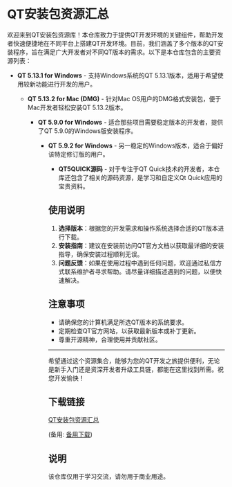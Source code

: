 # QT安装包资源汇总

欢迎来到QT安装包资源库！本仓库致力于提供QT开发环境的关键组件，帮助开发者快速便捷地在不同平台上搭建QT开发环境。目前，我们涵盖了多个版本的QT安装程序，旨在满足广大开发者对不同QT版本的需求。以下是本仓库包含的主要资源列表：

- **QT 5.13.1 for Windows** - 支持Windows系统的QT 5.13.1版本，适用于希望使用较新功能进行开发的用户。

  - **QT 5.13.2 for Mac (DMG)** - 针对Mac OS用户的DMG格式安装包，便于Mac开发者轻松安装QT 5.13.2版本。

    - **QT 5.9.0 for Windows** - 适合那些项目需要稳定版本的开发者，提供了QT 5.9.0的Windows版安装程序。

      - **QT 5.9.2 for Windows** - 另一稳定的Windows版本，适合于偏好该特定修订版的用户。

        - **QT5QUICK源码** - 对于专注于QT Quick技术的开发者，本仓库还包含了相关的源码资源，是学习和自定义Qt Quick应用的宝贵资料。

        ## 使用说明

        1. **选择版本**：根据您的开发需求和操作系统选择合适的QT版本进行下载。
        2. **安装指南**：建议在安装前访问QT官方文档以获取最详细的安装指导，确保安装过程顺利无误。
        3. **问题反馈**：如果在使用过程中遇到任何问题，欢迎通过私信方式联系维护者寻求帮助。请尽量详细描述遇到的问题，以便快速解决。

        ## 注意事项

        - 请确保您的计算机满足所选QT版本的系统要求。
        - 定期检查QT官方网站，以获取最新版本或补丁更新。
        - 尊重开源精神，合理使用并贡献社区。

        ---

        希望通过这个资源集合，能够为您的QT开发之旅提供便利，无论是新手入门还是资深开发者升级工具链，都能在这里找到所需。祝您开发愉快！

        ## 下载链接
        [QT安装包资源汇总](https://pan.quark.cn/s/67a2b6e58353) 

        (备用: [备用下载](https://pan.baidu.com/s/1vSrEEqqbAhyTswJEZ5zXog?pwd=423b))

        ## 说明

        该仓库仅用于学习交流，请勿用于商业用途。
